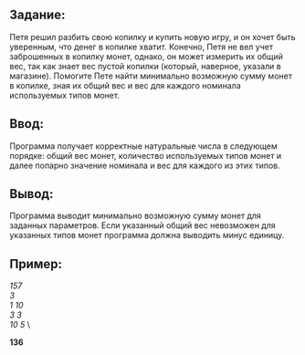 ## Задание: 

Петя решил разбить свою копилку и купить новую игру, и он хочет быть уверенным, что денег в копилке хватит. Конечно, Петя не вел учет заброшенных в копилку монет, однако, он может измерить их общий вес, так как знает вес пустой копилки (который, наверное, указали в магазине). Помогите Пете найти минимально возможную сумму монет в копилке, зная их общий вес и вес для каждого номинала используемых типов монет. 

## Ввод:

Программа получает корректные натуральные числа в следующем порядке: общий вес монет, количество используемых типов монет и далее попарно значение номинала и вес для каждого из этих типов.

## Вывод:

Программа выводит минимально возможную сумму монет для заданных параметров. Если указанный общий вес невозможен для указанных типов монет программа должна выводить минус единицу.

## Пример:

*157* \
*3* \
*1 10* \
*3 3* \
*10 5* \

**136**


